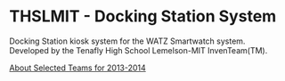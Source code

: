 THSLMIT - Docking Station System
==============

Docking Station kiosk system for the WATZ Smartwatch system.<br>
Developed by the Tenafly High School Lemelson-MIT InvenTeam(TM).

[About Selected Teams for 2013-2014](https://www.businesswire.com/news/home/20131016005335/en/High-School-Teams-Receive-Lemelson-MIT-InvenTeam%E2%84%A2-Grant)
